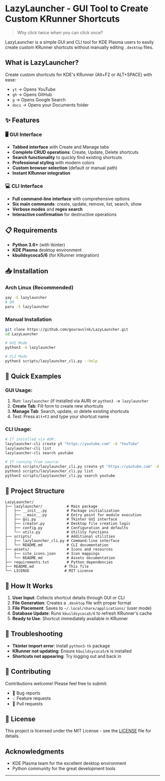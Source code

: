 # LazyLauncher - GUI Tool to Create Custom KRunner Shortcuts

> Why click twice when you can click once?

LazyLauncher is a simple GUI and CLI tool for KDE Plasma users to easily create custom KRunner shortcuts without manually editing `.desktop` files.

## What is LazyLauncher?

Create custom shortcuts for KDE's KRunner (Alt+F2 or ALT+SPACE) with ease:
- `yt` → Opens YouTube
- `gh` → Opens GitHub  
- `g` → Opens Google Search
- `docs` → Opens your Documents folder

## ✨ Features

### 🖥️ GUI Interface
- **Tabbed interface** with Create and Manage tabs
- **Complete CRUD operations**: Create, Update, Delete shortcuts
- **Search functionality** to quickly find existing shortcuts
- **Professional styling** with modern colors
- **Custom browser selection** (default or manual path)
- **Instant KRunner integration**

### 💻 CLI Interface
- **Full command-line interface** with comprehensive options
- **Six main commands**: create, update, remove, list, search, show
- **Verbose modes** and **regex search**
- **Interactive confirmation** for destructive operations

## 📋 Requirements

- **Python 3.6+** (with tkinter)
- **KDE Plasma** desktop environment
- **kbuildsycoca5/6** (for KRunner integration)

## 📥 Installation

### Arch Linux (Recommended)
```bash
yay -S lazylauncher
# OR
paru -S lazylauncher
```

### Manual Installation
```bash
git clone https://github.com/gouravslnk/LazyLauncher.git
cd LazyLauncher

# GUI Mode
python3 -m lazylauncher

# CLI Mode
python3 scripts/lazylauncher_cli.py --help
```

## 🎯 Quick Examples

### GUI Usage:
1. Run: `lazylauncher` (if installed via AUR) or `python3 -m lazylauncher`
2. **Create Tab**: Fill form to create new shortcuts
3. **Manage Tab**: Search, update, or delete existing shortcuts
4. Test: Press `Alt+F2` and type your shortcut name

### CLI Usage:
```bash
# If installed via AUR:
lazylauncher-cli create yt "https://youtube.com" -d "YouTube"
lazylauncher-cli list
lazylauncher-cli search youtube

# If running from source:
python3 scripts/lazylauncher_cli.py create yt "https://youtube.com" -d "YouTube"
python3 scripts/lazylauncher_cli.py list
python3 scripts/lazylauncher_cli.py search youtube
```

## 📁 Project Structure

```
LazyLauncher/
├── lazylauncher/           # Main package
│   ├── __init__.py         # Package initialization
│   ├── __main__.py         # Entry point for module execution
│   ├── gui.py              # Tkinter GUI interface
│   ├── creator.py          # Desktop file creation logic
│   ├── config.py           # Configuration and defaults
│   └── utils.py            # Utility functions
├── scripts/                # Additional utilities
│   ├── lazylauncher_cli.py # Command-line interface
│   └── README.md           # CLI documentation
├── assets/                 # Icons and resources
│   ├── site_icons.json     # Icon mappings
│   └── README.md           # Assets documentation
├── requirements.txt        # Python dependencies
├── README.md              # This file
└── LICENSE                # MIT License
```

## 🔧 How It Works

1. **User Input**: Collects shortcut details through GUI or CLI
2. **File Generation**: Creates a `.desktop` file with proper format
3. **File Placement**: Saves to `~/.local/share/applications/` (user mode)
4. **Database Update**: Runs `kbuildsycoca5/6` to refresh KRunner's cache
5. **Ready to Use**: Shortcut immediately available in KRunner

## 🐛 Troubleshooting

- **Tkinter import error**: Install `python3-tk` package
- **KRunner not updating**: Ensure `kbuildsycoca5/6` is installed
- **Shortcuts not appearing**: Try logging out and back in

## 🤝 Contributing

Contributions welcome! Please feel free to submit:
- 🐛 Bug reports
- 💡 Feature requests  
- 🔧 Pull requests

## 📄 License

This project is licensed under the MIT License - see the [LICENSE](LICENSE) file for details.

## Acknowledgments

- KDE Plasma team for the excellent desktop environment
- Python community for the great development tools

---

